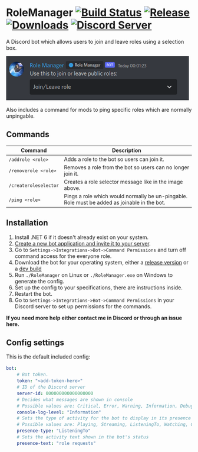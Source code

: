 # RoleManager [![Build Status](https://jenkins.karlofduty.com/job/DiscordBots/job/RoleManager/job/master/badge/icon)](https://jenkins.karlofduty.com/blue/organizations/jenkins/DiscordBots%2FRoleManager/activity) [![Release](https://img.shields.io/github/release/KarlofDuty/RoleManager.svg)](https://github.com/KarlOfDuty/RoleManager/releases) [![Downloads](https://img.shields.io/github/downloads/KarlOfDuty/RoleManager/total.svg)](https://github.com/KarlOfDuty/RoleManager/releases) [![Discord Server](https://img.shields.io/discord/430468637183442945.svg?label=discord)](https://discord.gg/C5qMvkj)

A Discord bot which allows users to join and leave roles using a selection box.

![Image showing a Discord selection box](docs/img/selectionBox.png)

Also includes a command for mods to ping specific roles which are normally unpingable.

## Commands
| Command               | Description                                                                                  |
|-----------------------|----------------------------------------------------------------------------------------------|
| `/addrole <role>`     | Adds a role to the bot so users can join it.                                                 |
| `/removerole <role>`  | Removes a role from the bot so users can no longer join it.                                  |
| `/createroleselector` | Creates a role selector message like in the image above.                                     |
| `/ping <role>`        | Pings a role which would normally be un-pingable. Role must be added as joinable in the bot. |

## Installation

1. Install .NET 6 if it doesn't already exist on your system.
2. [Create a new bot application and invite it to your server](docs/CreateBot.md).
3. Go to `Settings->Integrations->Bot->Command Permissions` and turn off command access for the everyone role.
4. Download the bot for your operating system, either a [release version](https://github.com/KarlOfDuty/RoleManager/releases) or a [dev build](https://jenkins.karlofduty.com/blue/organizations/jenkins/RoleManager/activity)
5. Run `./RoleManager` on Linux or `./RoleManager.exe` on Windows to generate the config.
6. Set up the config to your specifications, there are instructions inside.
7. Restart the bot.
8. Go to `Settings->Integrations->Bot->Command Permissions` in your Discord server to set up permissions for the commands.

**If you need more help either contact me in Discord or through an issue here.**

## Config settings

This is the default included config:
```yaml
bot:
    # Bot token.
    token: "<add-token-here>"
    # ID of the Discord server
    server-id: 000000000000000000
    # Decides what messages are shown in console
    # Possible values are: Critical, Error, Warning, Information, Debug.
    console-log-level: "Information"
    # Sets the type of activity for the bot to display in its presence status
    # Possible values are: Playing, Streaming, ListeningTo, Watching, Competing
    presence-type: "ListeningTo"
    # Sets the activity text shown in the bot's status
    presence-text: "role requests"
```
